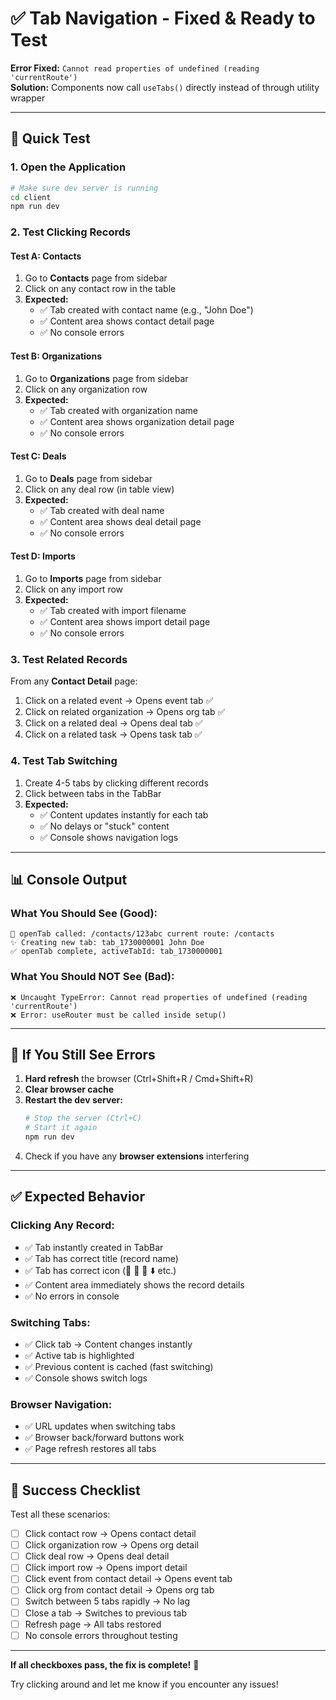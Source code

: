 # ✅ Tab Navigation - Fixed & Ready to Test

**Error Fixed:** `Cannot read properties of undefined (reading 'currentRoute')`  
**Solution:** Components now call `useTabs()` directly instead of through utility wrapper

---

## 🎯 Quick Test

### 1. Open the Application
```bash
# Make sure dev server is running
cd client
npm run dev
```

### 2. Test Clicking Records

#### Test A: Contacts
1. Go to **Contacts** page from sidebar
2. Click on any contact row in the table
3. **Expected:**
   - ✅ Tab created with contact name (e.g., "John Doe")
   - ✅ Content area shows contact detail page
   - ✅ No console errors

#### Test B: Organizations
1. Go to **Organizations** page from sidebar
2. Click on any organization row
3. **Expected:**
   - ✅ Tab created with organization name
   - ✅ Content area shows organization detail page
   - ✅ No console errors

#### Test C: Deals
1. Go to **Deals** page from sidebar
2. Click on any deal row (in table view)
3. **Expected:**
   - ✅ Tab created with deal name
   - ✅ Content area shows deal detail page
   - ✅ No console errors

#### Test D: Imports
1. Go to **Imports** page from sidebar
2. Click on any import row
3. **Expected:**
   - ✅ Tab created with import filename
   - ✅ Content area shows import detail page
   - ✅ No console errors

### 3. Test Related Records

From any **Contact Detail** page:
1. Click on a related event → Opens event tab ✅
2. Click on related organization → Opens org tab ✅
3. Click on a related deal → Opens deal tab ✅
4. Click on a related task → Opens task tab ✅

### 4. Test Tab Switching

1. Create 4-5 tabs by clicking different records
2. Click between tabs in the TabBar
3. **Expected:**
   - ✅ Content updates instantly for each tab
   - ✅ No delays or "stuck" content
   - ✅ Console shows navigation logs

---

## 📊 Console Output

### What You Should See (Good):
```
🔵 openTab called: /contacts/123abc current route: /contacts
✨ Creating new tab: tab_1730000001 John Doe
✅ openTab complete, activeTabId: tab_1730000001
```

### What You Should NOT See (Bad):
```
❌ Uncaught TypeError: Cannot read properties of undefined (reading 'currentRoute')
❌ Error: useRouter must be called inside setup()
```

---

## 🚨 If You Still See Errors

1. **Hard refresh** the browser (Ctrl+Shift+R / Cmd+Shift+R)
2. **Clear browser cache**
3. **Restart the dev server:**
   ```bash
   # Stop the server (Ctrl+C)
   # Start it again
   npm run dev
   ```
4. Check if you have any **browser extensions** interfering

---

## ✅ Expected Behavior

### Clicking Any Record:
- ✅ Tab instantly created in TabBar
- ✅ Tab has correct title (record name)
- ✅ Tab has correct icon (👤 🏢 💼 ⬇️ etc.)
- ✅ Content area immediately shows the record details
- ✅ No errors in console

### Switching Tabs:
- ✅ Click tab → Content changes instantly
- ✅ Active tab is highlighted
- ✅ Previous content is cached (fast switching)
- ✅ Console shows switch logs

### Browser Navigation:
- ✅ URL updates when switching tabs
- ✅ Browser back/forward buttons work
- ✅ Page refresh restores all tabs

---

## 🎉 Success Checklist

Test all these scenarios:
- [ ] Click contact row → Opens contact detail
- [ ] Click organization row → Opens org detail
- [ ] Click deal row → Opens deal detail
- [ ] Click import row → Opens import detail
- [ ] Click event from contact detail → Opens event tab
- [ ] Click org from contact detail → Opens org tab
- [ ] Switch between 5 tabs rapidly → No lag
- [ ] Close a tab → Switches to previous tab
- [ ] Refresh page → All tabs restored
- [ ] No console errors throughout testing

---

**If all checkboxes pass, the fix is complete!** 🚀

Try clicking around and let me know if you encounter any issues!

